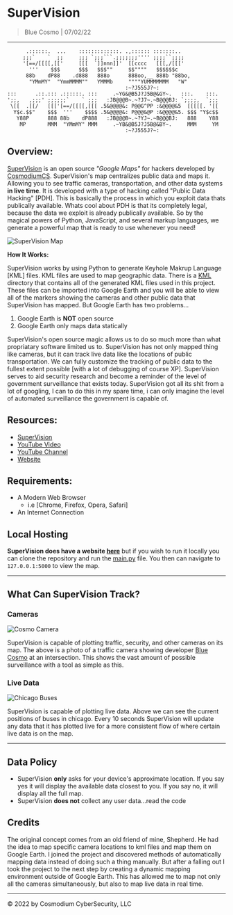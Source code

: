 <!-- SuperVision README -->

<!-- variables -->
[ccs]: https://cosmodiumcs.com
[youtube]: https://www.youtube.com/c/CosmodiumCS
[supervision]: https://supervision-ccs.herokuapp.com/

<!-- title -->
# SuperVision
> Blue Cosmo | 07/02/22

---

<!-- ascii art logo -->
```                                                     
      .::::::.  ...    :::::::::::::. .,:::::: :::::::..    
     ;;;`    `  ;;     ;;; `;;;```.;;;;;;;'''' ;;;;``;;;;   
     '[==/[[[[,[['     [[[  `]]nnn]]'  [[cccc   [[[,/[[['   
       '''    $$$      $$$   $$$""     $$""""   $$$$$$c     
      88b    dP88    .d888   888o      888oo,__ 888b "88bo, 
       "YMmMY"  "YmmMMMM""   YMMMb     """"YUMMMMMMM   "W"  
                                      :~?J555J?~:
:::      .::.::: .::::::. :::     .~YG&@B5J?J5B@&GY~.   :::.    :::.
';;,   ,;;;' ;;;;;;`    ` ;;;   :JB@@@B~.~?J7~.~B@@@BJ: `;;;;,  `;;;
 \[[  .[[/   [[['[==/[[[[,[[[ .5&@@@@&: P@@G^PP :&@@@@&5  [[[[[. '[[
  Y$c.$$"    $$$  '''    $$$$ .5&@@@@&: P@@@&@P :&@@@@&5. $$$ "Y$c$$
   Y88P      888 88b    dP888   :JB@@@B~.~?YJ~.~B@@@BJ:   888    Y88
    MP       MMM  "YMmMY" MMM     .~YB&@B5J?J5B@&BY~.     MMM     YM
                                      :~?J555J?~:                   
```

<!-- descripiton -->
## Overview:
[SuperVision][supervision] is an open source *"Google Maps"* for hackers developed by [CosmodiumCS][ccs]. SuperVision's map centralizes public data and maps it. Allowing you to see traffic cameras, transportation, and other data systems **in live time**. It is developed with a type of hacking called "Public Data Hacking" [PDH]. This is basically the process in which you exploit data thats publically available. Whats cool about PDH is that its completely legal, because the data we exploit is already publically available. So by the magical powers of Python, JavaScript, and several markup languages, we generate a powerful map that is ready to use whenever you need! 

<!-- map visualization -->
![SuperVision Map](https://github.com/CosmodiumCS/SuperVision/blob/master/assets/map-plots.png?raw=true)

<!-- how it works -->
**How It Works:**

SuperVision works by using Python to generate Keyhole Makrup Language [KML] files. KML files are used to map geographic data. There is a [KML]() directory that contains all of the generated KML files used in this project. These files can be imported into Google Earth and you will be able to view all of the markers showing the cameras and other public data that SuperVision has mapped. But Google Earth has two problems...

1. Google Earth is **NOT** open source
2. Google Earth only maps data statically

SuperVision's open source magic allows us to do so much more than what propriatary software limited us to. SuperVision has not only mapped thing like cameras, but it can track live data like the locations of public transportation. We can fully customize the tracking of public data to the fullest extent possible [with a lot of debugging of course XP]. SuperVision serves to aid security research and become a reminder of the level of government surveillance that exists today. SuperVision got all its shit from a lot of googling, I can to do this in my spare time, i can only imagine the level of automated surveillance the government is capable of.

<!-- resources -->
## Resources:
- [SuperVision][supervision]
- [YouTube Video]()
- [YouTube Channel][youtube]
- [Website][ccs]

<!-- requirements -->
## Requirements:
- A Modern Web Browser
    - i.e [Chrome, Firefox, Opera, Safari]
- An Internet Connection

<!-- executing program -->
## Local Hosting
**SuperVision does have a website [here][supervision]** but if you wish to run it locally you can clone the repository and run the [main.py](https://github.com/CosmodiumCS/SuperVision/blob/master/main.py) file. You then can navigate to `127.0.0.1:5000` to view the map.

---
<!-- extraneous -->
## What Can SuperVision Track?

### Cameras
<!-- camera footage of cosmo -->
![Cosmo Camera](https://github.com/CosmodiumCS/SuperVision/blob/master/assets/cosmo-cam.png)

SuperVision is capable of plotting traffic, security, and other cameras on its map. The above is a photo of a traffic camera showing developer [Blue Cosmo][ccs] at an intersection. This shows the vast amount of possible surveillance with a tool as simple as this.

### Live Data
<!-- buses in chicago -->
![Chicago Buses](https://github.com/CosmodiumCS/SuperVision/blob/master/assets/chicago-buses.png?raw=true)

SuperVision is capable of plotting live data. Above we can see the current positions of buses in chicago. Every 10 seconds SuperVision will update any data that it has plotted live for a more consistent flow of where certain live data is on the map.

---

<!-- data policy -->
## Data Policy
- SuperVision **only** asks for your device's approximate location. If you say yes it will display the available data closest to you. If you say no, it will display all the full map. 
- SuperVision **does not** collect any user data...read the code 

## Credits
The original concept comes from an old friend of mine, Shepherd. He had the idea to map specific camera locations to kml files and map them on Google Earth. I joined the project and discovered methods of automatically mapping data instead of doing such a thing manually. But after a falling out I took the project to the next step by creating a dynamic mapping environment outside of Google Earth. This has allowed me to map not only all the cameras simultaneously, but also to map live data in real time.

---

© 2022 by Cosmodium CyberSecurity, LLC